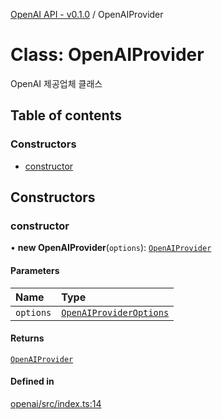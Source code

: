 [OpenAI API - v0.1.0](/api-reference/openai/) / OpenAIProvider

# Class: OpenAIProvider

OpenAI 제공업체 클래스

## Table of contents

### Constructors

- [constructor](/api-reference/openai/classes/OpenAIProvider#constructor)

## Constructors

### <a id="constructor" name="constructor"></a> constructor

• **new OpenAIProvider**(`options`): [`OpenAIProvider`](/api-reference/openai/classes/OpenAIProvider)

#### Parameters

| Name | Type |
| :------ | :------ |
| `options` | [`OpenAIProviderOptions`](/api-reference/openai/interfaces/OpenAIProviderOptions) |

#### Returns

[`OpenAIProvider`](/api-reference/openai/classes/OpenAIProvider)

#### Defined in

[openai/src/index.ts:14](https://github.com/robotaio/robota/blob/main/packages/openai/src/index.ts#L14)
